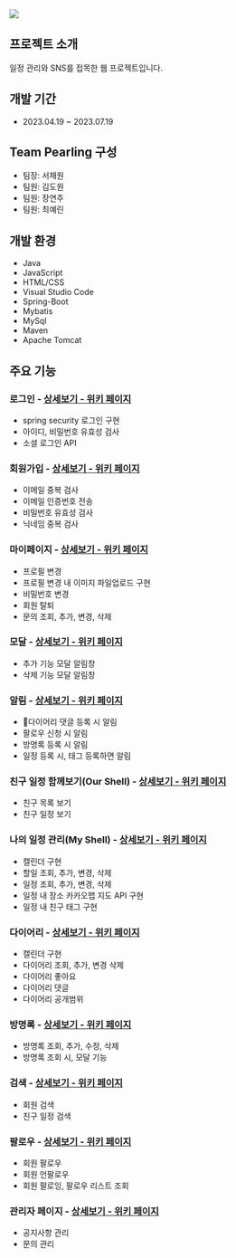 <img src="https://capsule-render.vercel.app/api?type=rounded&color=auto&height=200&section=header&text=Pearling&fontSize=90" />

## 프로젝트 소개
일정 관리와 SNS를 접목한 웹 프로젝트입니다.

## 개발 기간
- 2023.04.19 ~ 2023.07.19

## Team Pearling 구성
- 팀장: 서채원
- 팀원: 김도원
- 팀원: 장연주
- 팀원: 최예린

## 개발 환경
- Java
- JavaScript
- HTML/CSS
- Visual Studio Code
- Spring-Boot
- Mybatis
- MySql
- Maven
- Apache Tomcat

## 주요 기능

### 로그인 - [상세보기 - 위키 페이지](https://github.com/dnjseo/WEBpearling/wiki/%EC%A3%BC%EC%9A%94-%EA%B8%B0%EB%8A%A5-%EC%86%8C%EA%B0%9C(%EB%A1%9C%EA%B7%B8%EC%9D%B8))
- spring security 로그인 구현
- 아이디, 비밀번호 유효성 검사
- 소셜 로그인 API

### 회원가입 - [상세보기 - 위키 페이지](https://github.com/dnjseo/WEBpearling/wiki/%EC%A3%BC%EC%9A%94-%EA%B8%B0%EB%8A%A5-%EC%86%8C%EA%B0%9C(%ED%9A%8C%EC%9B%90%EA%B0%80%EC%9E%85))
- 이메일 중복 검사
- 이메일 인증번호 전송
- 비밀번호 유효성 검사
- 닉네임 중복 검사

### 마이페이지 - [상세보기 - 위키 페이지](https://github.com/dnjseo/WEBpearling/wiki/%EC%A3%BC%EC%9A%94-%EA%B8%B0%EB%8A%A5-%EC%86%8C%EA%B0%9C(%EB%A7%88%EC%9D%B4%ED%8E%98%EC%9D%B4%EC%A7%80))
- 프로필 변경
- 프로필 변경 내 이미지 파일업로드 구현
- 비밀번호 변경
- 회원 탈퇴
- 문의 조회, 추가, 변경, 삭제

### 모달 - [상세보기 - 위키 페이지](https://github.com/dnjseo/WEBpearling/wiki/%EC%A3%BC%EC%9A%94-%EA%B8%B0%EB%8A%A5-%EC%86%8C%EA%B0%9C(%EB%AA%A8%EB%8B%AC))
- 추가 기능 모달 알림창
- 삭제 기능 모달 알림창

### 알림 - [상세보기 - 위키 페이지](https://github.com/dnjseo/WEBpearling/wiki/%EC%A3%BC%EC%9A%94-%EA%B8%B0%EB%8A%A5-%EC%86%8C%EA%B0%9C(%EC%95%8C%EB%A6%BC))
- 다이어리 댓글 등록 시 알림
- 팔로우 신청 시 알림
- 방명록 등록 시 알림
- 일정 등록 시, 태그 등록하면 알림

### 친구 일정 함께보기(Our Shell) - [상세보기 - 위키 페이지](https://github.com/dnjseo/WEBpearling/wiki/%EC%A3%BC%EC%9A%94-%EA%B8%B0%EB%8A%A5-%EC%86%8C%EA%B0%9C(%EC%B9%9C%EA%B5%AC-%EC%9D%BC%EC%A0%95-%ED%95%A8%EA%BB%98%EB%B3%B4%EA%B8%B0))
- 친구 목록 보기
- 친구 일정 보기

### 나의 일정 관리(My Shell) - [상세보기 - 위키 페이지](https://github.com/dnjseo/WEBpearling/wiki/%EC%A3%BC%EC%9A%94-%EA%B8%B0%EB%8A%A5-%EC%86%8C%EA%B0%9C(%EB%82%98%EC%9D%98-%EC%9D%BC%EC%A0%95-%EA%B4%80%EB%A6%AC))
- 캘린더 구현
- 할일 조회, 추가, 변경, 삭제
- 일정 조회, 추가, 변경, 삭제
- 일정 내 장소 카카오맵 지도 API 구현
- 일정 내 친구 태그 구현

### 다이어리 - [상세보기 - 위키 페이지](https://github.com/dnjseo/WEBpearling/wiki/%EC%A3%BC%EC%9A%94-%EA%B8%B0%EB%8A%A5-%EC%86%8C%EA%B0%9C(%EB%8B%A4%EC%9D%B4%EC%96%B4%EB%A6%AC))
- 캘린더 구현
- 다이어리 조회, 추가, 변경 삭제
- 다이어리 좋아요
- 다이어리 댓글
- 다이어리 공개범위

### 방명록 - [상세보기 - 위키 페이지](https://github.com/dnjseo/WEBpearling/wiki/%EC%A3%BC%EC%9A%94-%EA%B8%B0%EB%8A%A5-%EC%86%8C%EA%B0%9C(%EB%B0%A9%EB%AA%85%EB%A1%9D))
- 방명록 조회, 추가, 수정, 삭제
- 방명록 조회 시, 모달 기능

### 검색 - [상세보기 - 위키 페이지](https://github.com/dnjseo/WEBpearling/wiki/%EC%A3%BC%EC%9A%94-%EA%B8%B0%EB%8A%A5-%EC%86%8C%EA%B0%9C(%EA%B2%80%EC%83%89))
- 회원 검색
- 친구 일정 검색

### 팔로우 - [상세보기 - 위키 페이지](https://github.com/dnjseo/WEBpearling/wiki/%EC%A3%BC%EC%9A%94-%EA%B8%B0%EB%8A%A5-%EC%86%8C%EA%B0%9C(%ED%8C%94%EB%A1%9C%EC%9A%B0))
- 회원 팔로우
- 회원 언팔로우
- 회원 팔로잉, 팔로우 리스트 조회

### 관리자 페이지 - [상세보기 - 위키 페이지](https://github.com/dnjseo/WEBpearling/wiki/%EC%A3%BC%EC%9A%94-%EA%B8%B0%EB%8A%A5-%EC%86%8C%EA%B0%9C(%EA%B4%80%EB%A6%AC%EC%9E%90-%ED%8E%98%EC%9D%B4%EC%A7%80))
- 공지사항 관리
- 문의 관리

